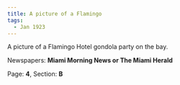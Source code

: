 ```yaml
---  
title: A picture of a Flamingo  
tags:  
  - Jan 1923  
---  
```

  
A picture of a Flamingo Hotel gondola party on the bay.  
  
Newspapers: **Miami Morning News or The Miami Herald**  
  
Page: **4**, Section: **B** 
